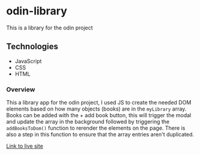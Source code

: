 # odin-library
This is a library for the odin project

## Technologies
- JavaScript
- CSS
- HTML

### Overview
This a library app for the odin project, I used JS to create the needed DOM elements based on how many objects (books) are in the `myLibrary` array. Books can be added with the + add book button, this will trigger the modal and update the array in the background followed by triggering the `addBooksToDom()` function to rerender the elements on the page. There is also a step in this function to ensure that the array entries aren't duplicated.

[Link to live site](https://manny53365.github.io/odin-library/)
